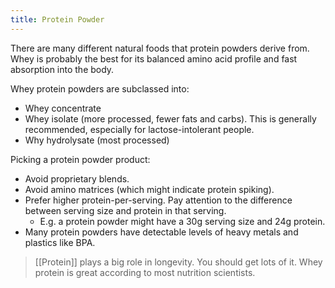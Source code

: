 ```yaml
---
title: Protein Powder
---
```


There are many different natural foods that protein powders derive from. Whey is probably the best for its balanced amino acid profile and fast absorption into the body.

Whey protein powders are subclassed into:
- Whey concentrate
- Whey isolate (more processed, fewer fats and carbs). This is generally recommended, especially for lactose-intolerant people.
- Why hydrolysate (most processed)

Picking a protein powder product:
- Avoid proprietary blends.
- Avoid amino matrices (which might indicate protein spiking).
- Prefer higher protein-per-serving. Pay attention to the difference between serving size and protein in that serving. 
    - E.g. a protein powder might have a 30g serving size and 24g protein.
- Many protein powders have detectable levels of heavy metals and plastics like BPA.

> [[Protein]] plays a big role in longevity. You should get lots of it. Whey protein is great according to most nutrition scientists.
